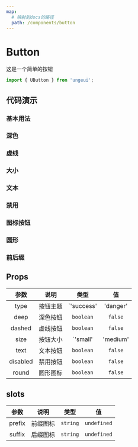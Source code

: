 ```yaml
---
map:
  # 映射到docs的路径
  path: /components/button
---
```


# Button

这是一个简单的按钮

```js
import { UButton } from 'ungeui';
```

## 代码演示

### 基本用法

<demo src="./demo/default.vue"
  language="vue"
  title="基本用法"
  desc="点击切换">
</demo>

### 深色

<demo src="./demo/deep.vue"
  language="vue"
  title="基本用法"
  desc="深色具有更强烈的视觉冲击">
</demo>

### 虚线

<demo src="./demo/dashed.vue"
  language="vue"
  title="基本用法"
  desc="支持虚线">
</demo>

### 大小

<demo src="./demo/size.vue"
  language="vue"
  title="基本用法"
  desc="不同按钮的大小">
</demo>

### 文本

<demo src="./demo/text.vue"
  language="vue"
  title="基本用法"
  desc="文本按钮">
</demo>

### 禁用

<demo src="./demo/disabled.vue"
  language="vue"
  title="基本用法"
  desc="禁用按钮">
</demo>

### 图标按钮

<demo src="./demo/icon.vue"
  language="vue"
  title="基本用法"
  desc="图片按钮表达按钮意义">
</demo>

### 圆形

<demo src="./demo/round.vue"
  language="vue"
  title="基本用法"
  desc="圆形更加丝滑">
</demo>

### 前后缀

<demo src="./demo/fix.vue"
  language="vue"
  title="基本用法"
  desc="文字加图标意思明朗">
</demo>

## Props

| 参数  | 说明 |   类型 |         值 |
| :-----: | :---: | :-----: | :---------: |
| type  | 按钮主题 | `'success' | 'danger' | 'warning' | 'info' | 'default'` | `'default'` |
| deep | 深色按钮 | `boolean` |  `false` |
| dashed | 虚线按钮 | `boolean` |  `false` |
| size | 按钮大小 | `'small' | 'medium' | 'large' | 'huge'` |  `meduim` |
| text | 文本按钮 | `boolean` |  `false` |
| disabled | 禁用按钮 | `boolean` |  `false` |
| round | 圆形图标 |  `boolean` |  `false` |


## slots

| 参数  | 说明 |   类型 |         值 |
| :-----: | :---: | :-----: | :---------: |
| prefix | 前缀图标 |  `string` |  `undefined` |
| suffix | 后缀图标 |  `string` |  `undefined` |